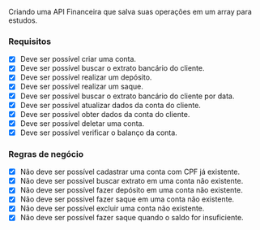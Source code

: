 Criando uma API Financeira que salva suas operações em um array para estudos.

### Requisitos

- [x]  Deve ser possível criar uma conta.
- [x]  Deve ser possível buscar o extrato bancário do cliente.
- [x]  Deve ser possível realizar um depósito.
- [x]  Deve ser possível realizar um saque.
- [x]  Deve ser possível buscar o extrato bancário do cliente por data.
- [x]  Deve ser possível atualizar dados da conta do cliente.
- [x]  Deve ser possível obter dados da conta do cliente.
- [x]  Deve ser possível deletar uma conta.
- [x]  Deve ser possível verificar o balanço da conta.

### Regras de negócio

- [x]  Não deve ser possível cadastrar uma conta com CPF já existente.
- [x]  Não deve ser possivel buscar extrato em uma conta não existente.
- [x]  Não deve ser possível fazer depósito em uma conta não existente.
- [x]  Não deve ser possivel fazer saque em uma conta não existente.
- [x]  Não deve ser possível excluir uma conta não existente.
- [x]  Não deve ser possível fazer saque quando o saldo for insuficiente.